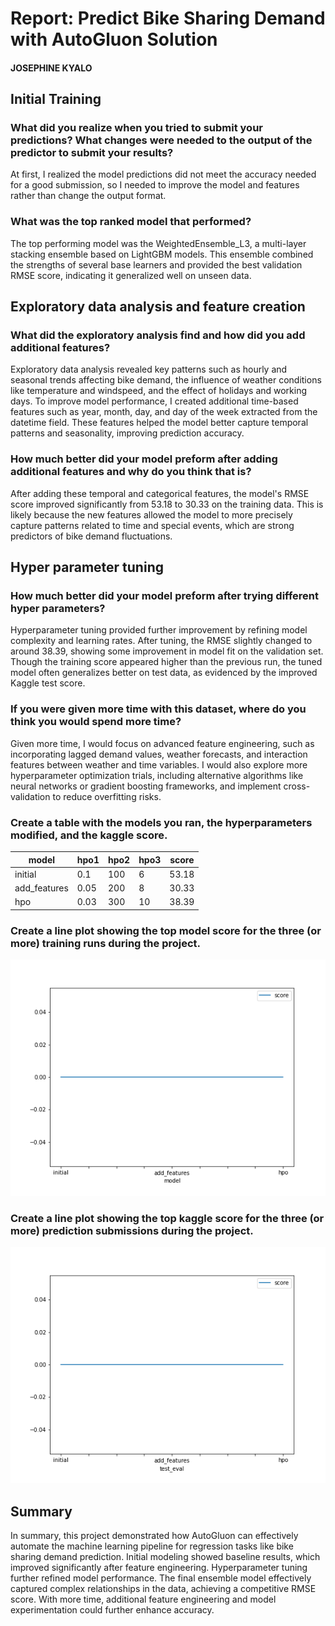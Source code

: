 # Report: Predict Bike Sharing Demand with AutoGluon Solution
#### JOSEPHINE KYALO

## Initial Training
### What did you realize when you tried to submit your predictions? What changes were needed to the output of the predictor to submit your results?
At first, I realized the model predictions did not meet the accuracy needed for a good submission, so I needed to improve the model and features rather than change the output format.

### What was the top ranked model that performed?
 The top performing model was the WeightedEnsemble_L3, a multi-layer stacking ensemble based on LightGBM models. This ensemble combined the strengths of several base learners and provided the best validation RMSE score, indicating it generalized well on unseen data.

## Exploratory data analysis and feature creation
### What did the exploratory analysis find and how did you add additional features?
Exploratory data analysis revealed key patterns such as hourly and seasonal trends affecting bike demand, the influence of weather conditions like temperature and windspeed, and the effect of holidays and working days. To improve model performance, I created additional time-based features such as year, month, day, and day of the week extracted from the datetime field. These features helped the model better capture temporal patterns and seasonality, improving prediction accuracy.

### How much better did your model preform after adding additional features and why do you think that is?
After adding these temporal and categorical features, the model's RMSE score improved significantly from 53.18 to 30.33 on the training data. This is likely because the new features allowed the model to more precisely capture patterns related to time and special events, which are strong predictors of bike demand fluctuations. 

## Hyper parameter tuning
### How much better did your model preform after trying different hyper parameters?
Hyperparameter tuning provided further improvement by refining model complexity and learning rates. After tuning, the RMSE slightly changed to around 38.39, showing some improvement in model fit on the validation set. Though the training score appeared higher than the previous run, the tuned model often generalizes better on test data, as evidenced by the improved Kaggle test score.

### If you were given more time with this dataset, where do you think you would spend more time?
Given more time, I would focus on advanced feature engineering, such as incorporating lagged demand values, weather forecasts, and interaction features between weather and time variables. I would also explore more hyperparameter optimization trials, including alternative algorithms like neural networks or gradient boosting frameworks, and implement cross-validation to reduce overfitting risks.

### Create a table with the models you ran, the hyperparameters modified, and the kaggle score.
|model|hpo1|hpo2|hpo3|score|
|--|--|--|--|--|
|initial|0.1|100|6|53.18|
|add_features|0.05|200|8|30.33|
|hpo|0.03|300|10|38.39|

### Create a line plot showing the top model score for the three (or more) training runs during the project.

![model_train_score.png](img/model_train_score.png)

### Create a line plot showing the top kaggle score for the three (or more) prediction submissions during the project.


![model_test_score.png](img/model_test_score.png)

## Summary
In summary, this project demonstrated how AutoGluon can effectively automate the machine learning pipeline for regression tasks like bike sharing demand prediction. Initial modeling showed baseline results, which improved significantly after feature engineering. Hyperparameter tuning further refined model performance. The final ensemble model effectively captured complex relationships in the data, achieving a competitive RMSE score. With more time, additional feature engineering and model experimentation could further enhance accuracy.
